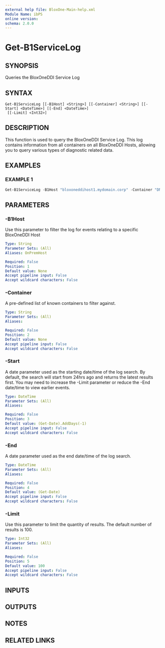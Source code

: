 ```yaml
---
external help file: BloxOne-Main-help.xml
Module Name: ibPS
online version:
schema: 2.0.0
---
```


# Get-B1ServiceLog

## SYNOPSIS
Queries the BloxOneDDI Service Log

## SYNTAX

```
Get-B1ServiceLog [[-B1Host] <String>] [[-Container] <String>] [[-Start] <DateTime>] [[-End] <DateTime>]
 [[-Limit] <Int32>]
```

## DESCRIPTION
This function is used to query the BloxOneDDI Service Log.
This log contains information from all containers on all BloxOneDDI Hosts, allowing you to query various types of diagnostic related data.

## EXAMPLES

### EXAMPLE 1
```powershell
Get-B1ServiceLog -B1Host "bloxoneddihost1.mydomain.corp" -Container "DNS" -Start (Get-Date).AddHours(-2)
```

## PARAMETERS

### -B1Host
Use this parameter to filter the log for events relating to a specific BloxOneDDI Host

```yaml
Type: String
Parameter Sets: (All)
Aliases: OnPremHost

Required: False
Position: 1
Default value: None
Accept pipeline input: False
Accept wildcard characters: False
```

### -Container
A pre-defined list of known containers to filter against.

```yaml
Type: String
Parameter Sets: (All)
Aliases:

Required: False
Position: 2
Default value: None
Accept pipeline input: False
Accept wildcard characters: False
```

### -Start
A date parameter used as the starting date/time of the log search.
By default, the search will start from 24hrs ago and returns the latest results first.
You may need to increase the -Limit parameter or reduce the -End date/time to view earlier events.

```yaml
Type: DateTime
Parameter Sets: (All)
Aliases:

Required: False
Position: 3
Default value: (Get-Date).AddDays(-1)
Accept pipeline input: False
Accept wildcard characters: False
```

### -End
A date parameter used as the end date/time of the log search.

```yaml
Type: DateTime
Parameter Sets: (All)
Aliases:

Required: False
Position: 4
Default value: (Get-Date)
Accept pipeline input: False
Accept wildcard characters: False
```

### -Limit
Use this parameter to limit the quantity of results.
The default number of results is 100.

```yaml
Type: Int32
Parameter Sets: (All)
Aliases:

Required: False
Position: 5
Default value: 100
Accept pipeline input: False
Accept wildcard characters: False
```

## INPUTS

## OUTPUTS

## NOTES

## RELATED LINKS
